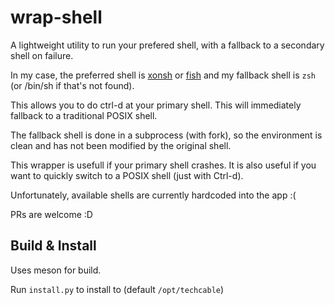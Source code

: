 wrap-shell
==========
A lightweight utility to run your prefered shell,
with a fallback to a secondary shell on failure.

In my case, the preferred shell is [xonsh](https://xon.sh/) or [fish](https://fishshell.com)
and my fallback shell is `zsh` (or /bin/sh if that's not found).

This allows you to do ctrl-d at your primary shell.
This will immediately fallback to a traditional POSIX shell.

The fallback shell is done in a subprocess (with fork), so the environment is clean
and has not been modified by the original shell.

This wrapper is usefull if your primary shell crashes.
It is also useful if you want to quickly switch to a POSIX shell (just with Ctrl-d).

Unfortunately, available shells are currently hardcoded into the app :(

PRs are welcome :D

## Build & Install
Uses meson for build.

Run `install.py` to install to (default `/opt/techcable`)
